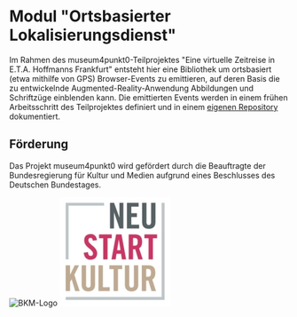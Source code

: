 # Modul "Ortsbasierter Lokalisierungsdienst"

Im Rahmen des museum4punkt0-Teilprojektes "Eine virtuelle Zeitreise in E.T.A. Hoffmanns Frankfurt" entsteht hier eine Bibliothek um ortsbasiert (etwa mithilfe von GPS) Browser-Events zu emittieren, auf deren Basis die zu entwickelnde Augmented-Reality-Anwendung Abbildungen und Schriftzüge einblenden kann.
Die emittierten Events werden in einem frühen Arbeitsschritt des Teilprojektes definiert und in einem [eigenen Repository](https://github.com/freies-deutsches-hochstift/virtuelle-zeitreise-schnittstellendokumentation) dokumentiert.

## Förderung

Das Projekt museum4punkt0 wird gefördert durch die Beauftragte der Bundesregierung für Kultur und Medien aufgrund eines Beschlusses des Deutschen Bundestages.

![BKM-Logo](https://github.com/museum4punkt0/images/blob/2c46af6cb625a2560f39b01ecb8c4c360733811c/BKM_Fz_2017_Web_de.gif)
![NeustartKultur](https://github.com/museum4punkt0/media_storage/blob/a35eedb36e5b502e90cd76d669a6b337002b230a/BKM_Neustart_Kultur_Wortmarke_pos_RGB_RZ_web.jpg)
